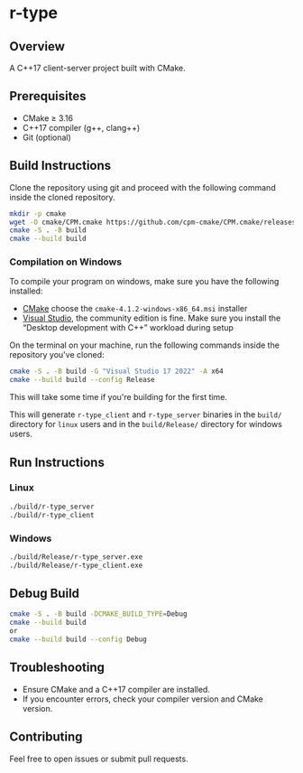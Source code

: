 # r-type

## Overview

A C++17 client-server project built with CMake.

## Prerequisites

- CMake ≥ 3.16
- C++17 compiler (g++, clang++)
- Git (optional)

## Build Instructions

Clone the repository using git and proceed with the following command inside the cloned repository.

```sh
mkdir -p cmake
wget -O cmake/CPM.cmake https://github.com/cpm-cmake/CPM.cmake/releases/latest/download/get_cpm.cmake
cmake -S . -B build
cmake --build build
```

### Compilation on Windows

To compile your program on windows, make sure you have the following installed:

- [CMake](https://cmake.org/download/) choose the `cmake-4.1.2-windows-x86_64.msi` installer
- [Visual Studio](https://visualstudio.microsoft.com/downloads/), the community edition is fine.
  Make sure you install the “Desktop development with C++” workload during setup

On the terminal on your machine, run the following commands inside the repository you've cloned:

```sh
cmake -S . -B build -G "Visual Studio 17 2022" -A x64
cmake --build build --config Release
```

This will take some time if you're building for the first time.

This will generate `r-type_client` and `r-type_server` binaries in the `build/` directory for `linux` users and in the `build/Release/` directory for windows users.

## Run Instructions

### Linux

```sh
./build/r-type_server
./build/r-type_client
```

### Windows

```sh
./build/Release/r-type_server.exe
./build/Release/r-type_client.exe
```

## Debug Build

```sh
cmake -S . -B build -DCMAKE_BUILD_TYPE=Debug
cmake --build build
or
cmake --build build --config Debug
```

## Troubleshooting

- Ensure CMake and a C++17 compiler are installed.
- If you encounter errors, check your compiler version and CMake version.

## Contributing

Feel free to open issues or submit pull requests.
